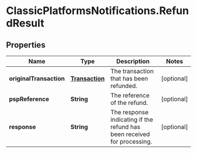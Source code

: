 # ClassicPlatformsNotifications.RefundResult

## Properties

Name | Type | Description | Notes
------------ | ------------- | ------------- | -------------
**originalTransaction** | [**Transaction**](Transaction.md) | The transaction that has been refunded. | [optional] 
**pspReference** | **String** | The reference of the refund. | [optional] 
**response** | **String** | The response indicating if the refund has been received for processing. | [optional] 


